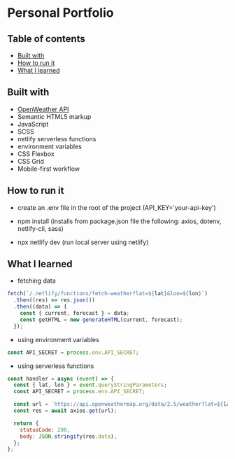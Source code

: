 # Personal Portfolio

## Table of contents

- [Built with](#built-with)
- [How to run it](#how-to-run-it)
- [What I learned](#what-i-learned)

## Built with

- [OpenWeather API](https://openweathermap.org/api)
- Semantic HTML5 markup
- JavaScript
- SCSS
- netlify serverless functions
- environment variables
- CSS Flexbox
- CSS Grid
- Mobile-first workflow

## How to run it

- create an .env file in the root of the project (API_KEY='your-api-key')

- npm install (installs from package.json file the following: axios, dotenv, netlify-cli, sass)

- npx netlify dev (run local server using netlify)

## What I learned

- fetching data

```js
fetch(`/.netlify/functions/fetch-weather?lat=${lat}&lon=${lon}`)
  .then((res) => res.json())
  .then((data) => {
    const { current, forecast } = data;
    const getHTML = new generateHTML(current, forecast);
  });
```

- using environment variables

```js
const API_SECRET = process.env.API_SECRET;
```

- using serverless functions

```js
const handler = async (event) => {
  const { lat, lon } = event.queryStringParameters;
  const API_SECRET = process.env.API_SECRET;

  const url = `https://api.openweathermap.org/data/2.5/weather?lat=${lat}&lon=${lon}&appid=${API_SECRET}`;
  const res = await axios.get(url);

  return {
    statusCode: 200,
    body: JSON.stringify(res.data),
  };
};
```
